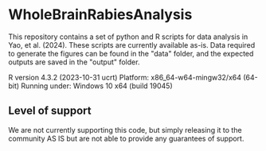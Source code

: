 # WholeBrainRabiesAnalysis

This repository contains a set of python and R scripts for data analysis in Yao, et al. (2024). These scripts are currently available as-is.
Data required to generate the figures can be found in the "data" folder, and the expected outputs are saved in the "output" folder.

R version 4.3.2 (2023-10-31 ucrt)
Platform: x86_64-w64-mingw32/x64 (64-bit)
Running under: Windows 10 x64 (build 19045)

## Level of support
We are not currently supporting this code, but simply releasing it to the community AS IS but are not able to provide any guarantees of support.

